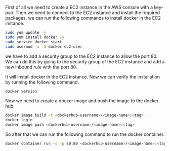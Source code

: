 First of all we need to create a EC2 instance in the AWS console with a key-pair. Then we need to connect to the EC2 instance and install the required packages.
we can run the following commands to install docker in the EC2 instance.

```bash
sudo yum update -y
sudo yum install docker -y
sudo service docker start
sudo usermod -a -G docker ec2-user
```

we have to add a security group to the EC2 instance to allow the port 80. We can do this by going to the security group of the EC2 instance and add a new inbound rule with the port 80.

It will install docker in the EC2 instance. Now we can verify the installation by running the following command.

```bash
docker version
```

Now we need to create a docker image and push the image to the docker hub.

```bash
docker image build -t <dockerhub-username>/<image-name>:<tag> .
docker login
docker image push <dockerhub-username>/<image-name>:<tag>
```

So after that we can run the following command to run the docker container.

```bash
docker container run -d -p 80:80 <dockerhub-username>/<image-name>:<tag>
```
